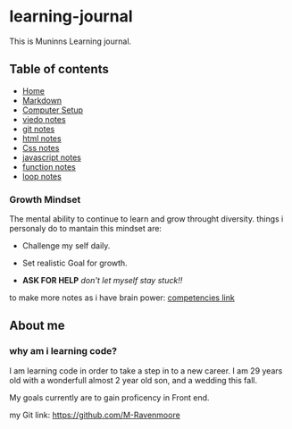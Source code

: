 # learning-journal
This is Muninns Learning journal.


## Table of contents
- [Home](README.md)
- [Markdown](markdown.md)
- [Computer Setup](computer-setup.md)
- [viedo notes](computers-notes.md)
- [git notes](git-github.md)
- [html notes](html-notes.md)
- [Css notes](Css-notes.md)
- [javascript notes](js-notes.md)
- [function notes](function-notes.md)
- [loop notes](loop-notes.md)




### Growth Mindset
The mental ability to continue to learn and grow throught diversity.
things i personaly do to mantain this mindset are:
- Challenge my self daily.
+ Set realistic Goal for growth.
- **ASK FOR HELP** *don't let myself stay stuck!!*

to make more notes as i have brain power:
[competencies link](https://codefellows.github.io/common_curriculum/career_coaching/Professional_Competencies)



## About me

### why am i learning code?
I am learning code in order to take a step in to a new career. I am 29 years old with a wonderfull almost 2 year old son, and a wedding this fall.

My goals currently are to gain proficency in Front end.


my Git link: https://github.com/M-Ravenmoore
